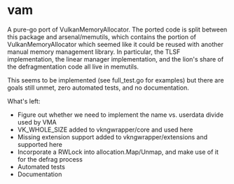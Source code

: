 # vam

A pure-go port of VulkanMemoryAllocator. The ported code is split between this package and arsenal/memutils,
 which contains the portion of VulkanMemoryAllocator which seemed like it could be reused with another
 manual memory management library. In particular, the TLSF implementation, the linear manager implementation,
 and the lion's share of the defragmentation code all live in memutils.

This seems to be implemented (see full_test.go for examples) but there are goals still unmet, zero
 automated tests, and no documentation.

What's left:

* Figure out whether we need to implement the name vs. userdata divide used by VMA
* VK_WHOLE_SIZE added to vkngwrapper/core and used here
* Missing extension support added to vkngwrapper/extensions and supported here
* Incorporate a RWLock into allocation.Map/Unmap, and make use of it for the defrag process
* Automated tests
* Documentation